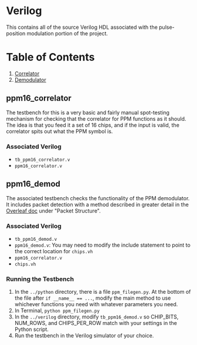 # Verilog
This contains all of the source Verilog HDL associated with the pulse-position modulation portion of the project.

# Table of Contents
1. [Correlator](#ppm16_correlator)
2. [Demodulator](#ppm16_demod)

<a name="ppm16_correlator"></a>
## ppm16_correlator
The testbench for this is a very basic and fairly manual spot-testing mechanism for checking that the correlator for PPM functions as it should. The idea is that you feed it a set of 16 chips, and if the input is valid, the correlator spits out what the PPM symbol is.
### Associated Verilog
* `tb_ppm16_correlator.v`
* `ppm16_correlator.v`

<a name="ppm16_demod"></a>
## ppm16_demod
The associated testbench checks the functionality of the PPM demodulator. It includes packet detection with a method described in greater detail in the [Overleaf doc](https://www.overleaf.com/project/5ceff4266413dd65856e722e) under "Packet Structure".
### Associated Verilog
* `tb_ppm16_demod.v`
* `ppm16_demod.v`: You may need to modify the include statement to point to the correct location for `chips.vh`
* `ppm16_correlator.v`
* `chips.vh`
### Running the Testbench
1. In the `../python` directory, there is a file `ppm_filegen.py`. At the bottom of the file after `if __name__ == ...`, modify the main method to use whichever functions you need with whatever parameters you need.
2. In Terminal, `python ppm_filegen.py`
3. In the `../verilog` directory, modify `tb_ppm16_demod.v` so CHIP_BITS, NUM_ROWS, and CHIPS_PER_ROW match with your settings in the Python script.
4. Run the testbench in the Verilog simulator of your choice.
